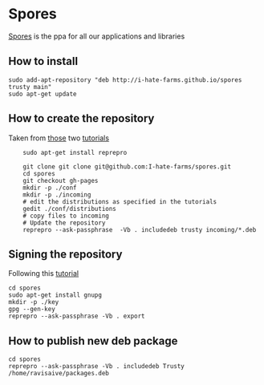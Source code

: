 # Spores
[Spores](http://i-hate-farms.github.io/spores) is the ppa for all our applications and libraries

## How to install
```
sudo add-apt-repository "deb http://i-hate-farms.github.io/spores trusty main"
sudo apt-get update
```

## How to create the repository

Taken from [those](http://doc.ubuntu-fr.org/tutoriel/comment_creer_depot) two [tutorials](http://www.tecmint.com/create-deb-pacakge-repository-in-ubuntu/)

```
    sudo apt-get install reprepro

    git clone git clone git@github.com:I-hate-farms/spores.git
    cd spores
    git checkout gh-pages
    mkdir -p ./conf
    mkdir -p ./incoming
    # edit the distributions as specified in the tutorials
    gedit ./conf/distributions
    # copy files to incoming
    # Update the repository
    reprepro --ask-passphrase  -Vb . includedeb trusty incoming/*.deb
```
## Signing the repository 
Following this [tutorial](http://www.tecmint.com/create-deb-pacakge-repository-in-ubuntu/)
```
cd spores
sudo apt-get install gnupg
mkdir -p ./key
gpg --gen-key
reprepro --ask-passphrase -Vb . export
```

## How to publish new deb package
```
cd spores
reprepro --ask-passphrase -Vb . includedeb Trusty /home/ravisaive/packages.deb
```
